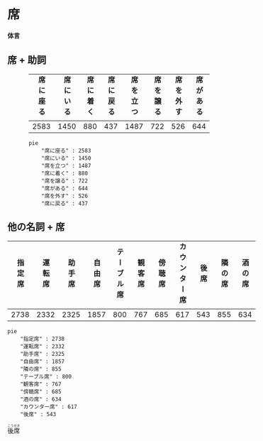 # 席

<style scoped>
.vertical { 
  writing-mode: vertical-rl; 
  text-orientation: upright; 
  display: inline-block; 
  text-align: center;
  letter-spacing: 0.5em;
}
</style>

**体言**

## 席 + 助詞

<div style="width: fit-content; margin: 0 auto;">

| <span class="vertical">席に座る</span> | <span class="vertical">席にいる</span> | <span class="vertical">席に着く</span> | <span class="vertical">席に戻る</span> | <span class="vertical">席を立つ</span> | <span class="vertical">席を譲る</span> | <span class="vertical">席を外す</span> | <span class="vertical">席がある</span> |
| :--: | :--: | :--: | :--: | :--: | :--: | :--: | :--: |
| 2583 | 1450 | 880 | 437 | 1487 | 722 | 526 | 644 |

```mermaid
pie
    "席に座る" : 2583
    "席にいる" : 1450
    "席を立つ" : 1487
    "席に着く" : 880
    "席を譲る" : 722
    "席がある" : 644
    "席を外す" : 526
    "席に戻る" : 437
```

</div>

## 他の名詞 + 席

<div style="width: fit-content; margin: 0 auto;">

| <span class="vertical">指定席</span> | <span class="vertical">運転席</span> | <span class="vertical">助手席</span> | <span class="vertical">自由席</span> | <span class="vertical">テーブル席</span> | <span class="vertical">観客席</span> | <span class="vertical">傍聴席</span> | <span class="vertical">カウンター席</span> | <span class="vertical">後席</span> | <span class="vertical">隣の席</span> | <span class="vertical">酒の席</span> |
| :--: | :--: | :--: | :--: | :--: | :--: | :--: | :--: | :--: | :--: | :--: |
| 2738 | 2332 | 2325 | 1857 | 800 | 767 | 685 | 617 | 543 | 855 | 634 |

```mermaid
pie
    "指定席" : 2738
    "運転席" : 2332
    "助手席" : 2325
    "自由席" : 1857
    "隣の席" : 855
    "テーブル席" : 800
    "観客席" : 767
    "傍聴席" : 685
    "酒の席" : 634
    "カウンター席" : 617
    "後席" : 543
```

</div>

<ruby>後席<rt>こうせき</rt></ruby>
